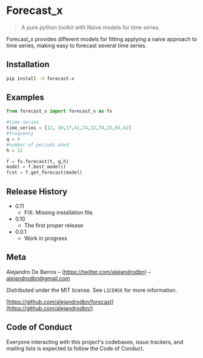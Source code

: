 # Forecast_x
> A pure python toolkit with Naive models for time series.

Forecast_x provides different models for fitting applying a naive approach to time series, making easy to forecast several time series.



## Installation

```sh
pip install -U forecast-x
```


## Examples

``` python
from forecast_x import forecast_x as fx

#time series
time_series = [12, 10,17,41,74,12,74,25,85,42]
#frequency
q = 4
#number of periods ahed
h = 12

f = fx.forecast(t, q,h)
model = f.best_model()
fcst = f.get_forecast(model)
```

## Release History

* 0.11
    * FIX: Missing installation file.
* 0.10
    * The first proper release
* 0.0.1
    * Work in progress

## Meta

Alejandro De Barros – (https://twitter.com/alejandrodbn) – alejandrodbn@gmail.com

Distributed under the MIT license. See ``LICENSE`` for more information.

[https://github.com/alejandrodbn/forecast](https://github.com/alejandrodbn/)

## Code of Conduct
Everyone interacting with this project's codebases, issue trackers, and mailing lists is expected to follow the Code of Conduct.
